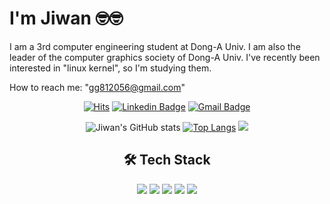# I'm Jiwan 🤓🤓
I am a 3rd computer engineering student at Dong-A Univ. I am also the leader of the computer graphics society of Dong-A Univ. I've recently been interested in "linux kernel", so I'm studying them.

How to reach me: "gg812056@gmail.com"

<div align="center">

[![Hits](https://hits.seeyoufarm.com/api/count/incr/badge.svg?url=https%3A%2F%2Fgithub.com%2Fwldhks1959&count_bg=%2379C83D&title_bg=%23555555&icon=linux.svg&icon_color=%23E7E7E7&title=hits&edge_flat=false)](https://github.com/wldhks1959) [![Linkedin Badge](https://img.shields.io/badge/-LinkedIn-blue?style=flat-square&logo=Linkedin&logoColor=white&link=https://www.linkedin.com/in/지완-서-3a3a942a3/)](https://www.linkedin.com/in/지완-서-3a3a942a3/) [![Gmail Badge](https://img.shields.io/badge/-Gmail-d14836?style=flat-square&logo=Gmail&logoColor=white&link=mailto:gg812056@gmail.com)](mailto:gg812056@gmail.com)

</div>

<div align="center">
  
![Jiwan's GitHub stats](https://github-readme-stats.vercel.app/api?username=wldhks1959&show_icons=true&theme=radical) [![Top Langs](https://github-readme-stats.vercel.app/api/top-langs/?username=wldhks1959&layout=compact)](https://github.com/anuraghazra/github-readme-stats) <img src="http://mazandi.herokuapp.com/api?handle=wldhks1959&theme=warm"/><div align="center"> 

</div>

## 🛠️ Tech Stack
<img src="https://img.shields.io/badge/C-00599C?style=flat-square&&logo=c&logoColor=white"/>  
<img src="https://img.shields.io/badge/C++-00599C?style=flat-square&&logo=cplusplus&logoColor=white"/>  
<img src="https://img.shields.io/badge/python-3776AB?style=flat-square&&logo=python&logoColor=white"/> 
<img src="https://img.shields.io/badge/docker-2496ED?style=flat-square&&logo=docker&logoColor=white"/>
<img src="https://img.shields.io/badge/linux-2496ED?style=flat-square&&logo=linux&logoColor=white"/>

</div>
